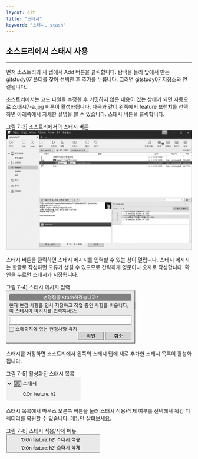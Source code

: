 ```yaml
---
layout: git
title: "스태시"
keyword: "스태시, stash"
---
```


## 소스트리에서 스태시 사용
---
먼저 소스트리의 새 탭에서 Add 버튼을 클릭합니다. 탐색을 눌러 앞에서 만든 gitstudy07 폴더를 찾아 선택한 후 추가를 누릅니다. 그러면 gitstudy07 저장소와 연결됩니다.  

소스트리에서는 코드 파일을 수정한 후 커밋하지 않은 내용이 있는 상태가 되면 자동으로 스태시7-a.jpg 버튼이 활성화됩니다. 다음과 같이 왼쪽에서 feature 브랜치를 선택하면 아래쪽에서 자세한 설명을 볼 수 있습니다. 스태시 버튼을 클릭합니다.  

그림 7-3] 소스트리에서의 스태시 버튼  
![소스트리에서의 스태시 버튼](./img/07-3.jpg)


스태시 버튼을 클릭하면 스태시 메시지를 입력할 수 있는 창이 열립니다. 스태시 메시지는 한글로 작성하면 오류가 생길 수 있으므로 간략하게 영문이나 숫자로 작성합니다. 확인을 누르면 스태시가 저장됩니다.  

그림 7-4] 스태시 메시지 입력  
![스태시 메시지 입력 ](./img/07-4.jpg)


스태시를 저장하면 소스트리에서 왼쪽의 스태시 탭에 새로 추가한 스태시 목록이 활성화됩니다.  

그림 7-5] 활성화된 스태시 목록  
![활성화된 스태시 목록](./img/07-5.jpg)


스태시 목록에서 마우스 오른쪽 버튼을 눌러 스태시 적용/삭제 여부를 선택해서 워킹 디렉터리를 복원할 수 있습니다. 메뉴만 살펴보세요.  

그림 7-6] 스태시 적용/삭제 메뉴  
![스태시 적용/삭제 메뉴](./img/07-6.jpg)

<br><br>